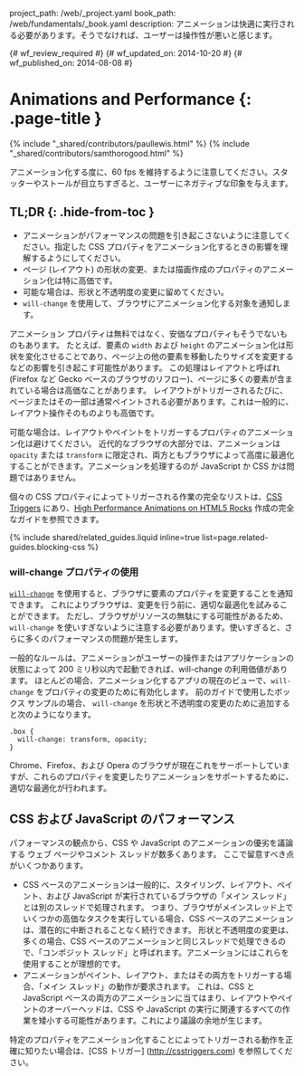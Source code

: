 project_path: /web/_project.yaml
book_path: /web/fundamentals/_book.yaml
description: アニメーションは快適に実行される必要があります。そうでなければ、ユーザーは操作性が悪いと感じます。

{# wf_review_required #}
{# wf_updated_on: 2014-10-20 #}
{# wf_published_on: 2014-08-08 #}

# Animations and Performance {: .page-title }

{% include "_shared/contributors/paullewis.html" %}
{% include "_shared/contributors/samthorogood.html" %}


アニメーション化する度に、60 fps を維持するように注意してください。スタッターやストールが目立ちすぎると、ユーザーにネガティブな印象を与えます。

## TL;DR {: .hide-from-toc }
- アニメーションがパフォーマンスの問題を引き起こさないように注意してください。指定した CSS プロパティをアニメーション化するときの影響を理解するようにしてください。
- ページ (レイアウト) の形状の変更、または描画作成のプロパティのアニメーション化は特に高価です。
- 可能な場合は、形状と不透明度の変更に留めてください。
- <code>will-change</code> を使用して、ブラウザにアニメーション化する対象を通知します。


アニメーション プロパティは無料ではなく、安価なプロパティもそうでないものもあります。 たとえば、要素の `width` および `height` のアニメーション化は形状を変化させることであり、ページ上の他の要素を移動したりサイズを変更するなどの影響を引き起こす可能性があります。 この処理はレイアウトと呼ばれ (Firefox など Gecko ベースのブラウザのリフロー)、ページに多くの要素が含まれている場合は高価なことがあります。 レイアウトがトリガーされるたびに、ページまたはその一部は通常ペイントされる必要があります。これは一般的に、レイアウト操作そのものよりも高価です。

可能な場合は、レイアウトやペイントをトリガーするプロパティのアニメーション化は避けてください。 近代的なブラウザの大部分では、アニメーションは `opacity` または `transform` に限定され、両方ともブラウザによって高度に最適化することができます。アニメーションを処理するのが JavaScript か CSS かは問題ではありません。

個々の CSS プロパティによってトリガーされる作業の完全なリストは、[CSS Triggers](http://csstriggers.com) にあり、[High Performance Animations on HTML5 Rocks](http://www.html5rocks.com/en/tutorials/speed/high-performance-animations/) 作成の完全なガイドを参照できます。

{% include shared/related_guides.liquid inline=true list=page.related-guides.blocking-css %}

### will-change プロパティの使用

[`will-change`](http://dev.w3.org/csswg/css-will-change/) を使用すると、ブラウザに要素のプロパティを変更することを通知できます。 これによりブラウザは、変更を行う前に、適切な最適化を試みることができます。 ただし、ブラウザがリソースの無駄にする可能性があるため、`will-change` を使いすぎないように注意する必要があります。使いすぎると、さらに多くのパフォーマンスの問題が発生します。

一般的なルールは、アニメーションがユーザーの操作またはアプリケーションの状態によって 200 ミリ秒以内で起動できれば、will-change の利用価値があります。 ほとんどの場合、アニメーション化するアプリの現在のビューで、`will-change` をプロパティの変更のために有効化します。 前のガイドで使用したボックス サンプルの場合、 `will-change` を形状と不透明度の変更のために追加すると次のようになります。


    .box {
      will-change: transform, opacity;
    }
    

Chrome、Firefox、および Opera のブラウザが現在これをサーポートしていますが、これらのプロパティを変更したりアニメーションをサポートするために、適切な最適化が行われます。

## CSS および JavaScript のパフォーマンス

パフォーマンスの観点から、CSS や JavaScript のアニメーションの優劣を議論する ウェブ ページやコメント スレッドが数多くあります。 ここで留意すべき点がいくつかあります。

* CSS ベースのアニメーションは一般的に、スタイリング、レイアウト、ペイント、および JavaScript が実行されているブラウザの「メイン スレッド」とは別のスレッドで処理されます。 つまり、ブラウザがメインスレッド上でいくつかの高価なタスクを実行している場合、CSS ベースのアニメーションは、潜在的に中断されることなく続行できます。 形状と不透明度の変更は、多くの場合、CSS ベースのアニメーションと同じスレッドで処理できるので、「コンポジット スレッド」と呼ばれます。アニメーションにはこれらを使用することが理想的です。
* アニメーションがペイント、レイアウト、またはその両方をトリガーする場合、「メイン スレッド」の動作が要求されます。 これは、CSS と JavaScript ベースの両方のアニメーションに当てはまり、レイアウトやペイントのオーバーヘッドは、CSS や JavaScript の実行に関連するすべての作業を矮小する可能性があります。これにより議論の余地が生じます。

特定のプロパティをアニメーション化することによってトリガーされる動作を正確に知りたい場合は、[CSS トリガー] (http://csstriggers.com) を参照してください。



